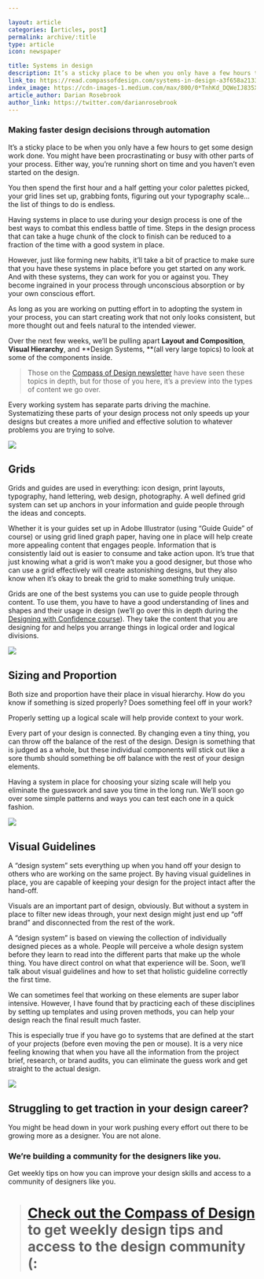 ```yaml
---

layout: article
categories: [articles, post]
permalink: archive/:title
type: article
icon: newspaper

title: Systems in design
description: It’s a sticky place to be when you only have a few hours to get some design work done. You might have been procrastinating or busy with other parts of your process. Either way, you’re running short on time and you haven’t even started on the design.
link_to: https://read.compassofdesign.com/systems-in-design-a3f658a21331
index_image: https://cdn-images-1.medium.com/max/800/0*TnhKd_DQWeIJ835X.png
article_author: Darian Rosebrook
author_link: https://twitter.com/darianrosebrook
---
```



### Making faster design decisions through automation


It’s a sticky place to be when you only have a few hours to get some design work done. You might have been procrastinating or busy with other parts of your process. Either way, you’re running short on time and you haven’t even started on the design.

You then spend the first hour and a half getting your color palettes picked, your grid lines set up, grabbing fonts, figuring out your typography scale… the list of things to do is endless.

Having systems in place to use during your design process is one of the best ways to combat this endless battle of time. Steps in the design process that can take a huge chunk of the clock to finish can be reduced to a fraction of the time with a good system in place.

However, just like forming new habits, it’ll take a bit of practice to make sure that you have these systems in place before you get started on any work. And with these systems, they can work for you or against you. They become ingrained in your process through unconscious absorption or by your own conscious effort.

As long as you are working on putting effort in to adopting the system in your process, you can start creating work that not only looks consistent, but more thought out and feels natural to the intended viewer.

Over the next few weeks, we’ll be pulling apart **Layout and Composition**, **Visual Hierarchy**, and **Design Systems, **(all very large topics) to look at some of the components inside.
>  Those on the [Compass of Design newsletter](https://compassofdesign.com/community) have have seen these topics in depth, but for those of you here, it’s a preview into the types of content we go over.

Every working system has separate parts driving the machine. Systematizing these parts of your design process not only speeds up your designs but creates a more unified and effective solution to whatever problems you are trying to solve.

![](https://cdn-images-1.medium.com/max/2000/0*6mpW4O6cJGsbCCNU.png)

## Grids

Grids and guides are used in everything: icon design, print layouts, typography, hand lettering, web design, photography. A well defined grid system can set up anchors in your information and guide people through the ideas and concepts.

Whether it is your guides set up in Adobe Illustrator (using “Guide Guide” of course) or using grid lined graph paper, having one in place will help create more appealing content that engages people. Information that is consistently laid out is easier to consume and take action upon. It’s true that just knowing what a grid is won’t make you a good designer, but those who can use a grid effectively will create astonishing designs, but they also know when it’s okay to break the grid to make something truly unique.

Grids are one of the best systems you can use to guide people through content. To use them, you have to have a good understanding of lines and shapes and their usage in design (we’ll go over this in depth during the [Designing with Confidence course](https://compassofdesign.com/course)). They take the content that you are designing for and helps you arrange things in logical order and logical divisions.

![](https://cdn-images-1.medium.com/max/2000/0*n3vuCqHZ-YmU-vCd.jpg)

## Sizing and Proportion

Both size and proportion have their place in visual hierarchy. How do you know if something is sized properly? Does something feel off in your work?

Properly setting up a logical scale will help provide context to your work.

Every part of your design is connected. By changing even a tiny thing, you can throw off the balance of the rest of the design. Design is something that is judged as a whole, but these individual components will stick out like a sore thumb should something be off balance with the rest of your design elements.

Having a system in place for choosing your sizing scale will help you eliminate the guesswork and save you time in the long run. We’ll soon go over some simple patterns and ways you can test each one in a quick fashion.

![](https://cdn-images-1.medium.com/max/2000/0*O-deal_xoTs6ZB0q.png)

## Visual Guidelines

A “design system” sets everything up when you hand off your design to others who are working on the same project. By having visual guidelines in place, you are capable of keeping your design for the project intact after the hand-off.

Visuals are an important part of design, obviously. But without a system in place to filter new ideas through, your next design might just end up “off brand” and disconnected from the rest of the work.

A “design system” is based on viewing the collection of individually designed pieces as a whole. People will perceive a whole design system before they learn to read into the different parts that make up the whole thing. You have direct control on what that experience will be. Soon, we’ll talk about visual guidelines and how to set that holistic guideline correctly the first time.

We can sometimes feel that working on these elements are super labor intensive. However, I have found that by practicing each of these disciplines by setting up templates and using proven methods, you can help your design reach the final result much faster.

This is especially true if you have go to systems that are defined at the start of your projects (before even moving the pen or mouse). It is a very nice feeling knowing that when you have all the information from the project brief, research, or brand audits, you can eliminate the guess work and get straight to the actual design.

![](https://cdn-images-1.medium.com/max/2000/1*mo7_gcoDhIhJHCOLPxMfLg.png)

## Struggling to get traction in your design career?

You might be head down in your work pushing every effort out there to be growing more as a designer. You are not alone.

### We’re building a community for the designers like you.

Get weekly tips on how you can improve your design skills and access to a community of designers like you.
> # [Check out the Compass of Design](https://compassofdesign.com/community/) to get weekly design tips and access to the design community (:
